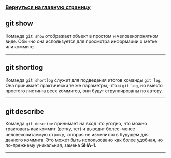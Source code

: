 ### [Вернуться на главную страницу](../readme.md)

## git show

Команда `git show` отображает объект в простом и человекопонятном виде. Обычно она используется для просмотра информации о метке или коммите.

---

## git shortlog

Команда `git shortlog` служит для подведения итогов команды `git log`. Она принимает практически те же параметры, что и `git log`, но вместо простого листинга всех коммитов, они будут сгруппированы по автору.

---

## git describe

Команда `git describe` принимает на вход что угодно, что можно трактовать как коммит (ветку, тег) и выводит более-менее человекочитаемую строку, которая не изменится в будущем для данного коммита. Это может быть использовано как более удобная, но по-прежнему уникальная, замена **SHA-1**.

---
